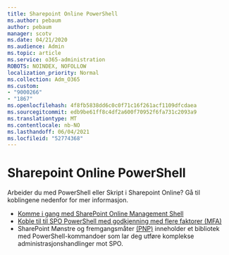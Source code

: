 ```yaml
---
title: Sharepoint Online PowerShell
ms.author: pebaum
author: pebaum
manager: scotv
ms.date: 04/21/2020
ms.audience: Admin
ms.topic: article
ms.service: o365-administration
ROBOTS: NOINDEX, NOFOLLOW
localization_priority: Normal
ms.collection: Adm_O365
ms.custom:
- "9000266"
- "1867"
ms.openlocfilehash: 4f8fb5838dd6c0c0f71c16f261acf1109dfcdaea
ms.sourcegitcommit: edb9be61ff8c4df2a600f70952f6fa731c2093a9
ms.translationtype: MT
ms.contentlocale: nb-NO
ms.lasthandoff: 06/04/2021
ms.locfileid: "52774368"
---
```

# <a name="sharepoint-online-powershell"></a>Sharepoint Online PowerShell

Arbeider du med PowerShell eller Skript i Sharepoint Online? Gå til koblingene nedenfor for mer informasjon.
- [Komme i gang med SharePoint Online Management Shell](/powershell/sharepoint/sharepoint-online/connect-sharepoint-online?view=sharepoint-ps)
- [Koble til til SPO PowerShell med godkjenning med flere faktorer (MFA)](/powershell/sharepoint/sharepoint-online/connect-sharepoint-online?view=sharepoint-ps#to-connect-with-multifactor-authentication-mfa)
- SharePoint Mønstre og fremgangsmåter [(PNP)](/powershell/sharepoint/sharepoint-pnp/sharepoint-pnp-cmdlets?view=sharepoint-ps) inneholder et bibliotek med PowerShell-kommandoer som lar deg utføre komplekse administrasjonshandlinger mot SPO.